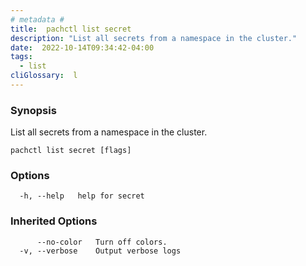 ```yaml
---
# metadata # 
title:  pachctl list secret
description: "List all secrets from a namespace in the cluster."
date:  2022-10-14T09:34:42-04:00
tags:
  - list
cliGlossary:  l
---
```


### Synopsis

List all secrets from a namespace in the cluster.

```
pachctl list secret [flags]
```

### Options

```
  -h, --help   help for secret
```

### Inherited Options

```
      --no-color   Turn off colors.
  -v, --verbose    Output verbose logs
```

